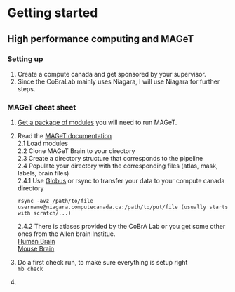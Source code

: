 # Getting started 
## High performance computing and MAGeT

### Setting up 
1. Create a compute canada and get sponsored by your supervisor.
2. Since the CoBraLab mainly uses Niagara, I will use Niagara for further steps.

### MAGeT cheat sheet
1. [Get a package of modules](https://github.com/CoBrALab/documentation/wiki/Getting-Started-on-Niagara) you will need to run MAGeT.
  
2. Read the [MAGeT documentation](https://github.com/CobraLab/documentation/wiki/MAGeTBrain)  
  2.1 Load modules  
  2.2 Clone MAGeT Brain to your directory  
  2.3 Create a directory structure that corresponds to the pipeline  
  2.4 Populate your directory with the corresponding files (atlas, mask, labels, brain files)        
    2.4.1 Use [Globus](https://www.globus.org/) or rsync to transfer your data to your compute canada directory      
    ```
    rsync -avz /path/to/file username@niagara.computecanada.ca:/path/to/put/file (usually starts with scratch/...)
    ```  
    2.4.2 There is atlases provided by the CoBrA Lab or you get some other ones from the Allen brain Institue.      
    [Human Brain](https://github.com/cobralab/atlases)  
    [Mouse Brain](https://wiki.mouseimaging.ca/display/MICePub/Mouse+Brain+Atlases)   
3. Do a first check run, to make sure everything is setup right  
        ```
        mb check
        ```
4.

